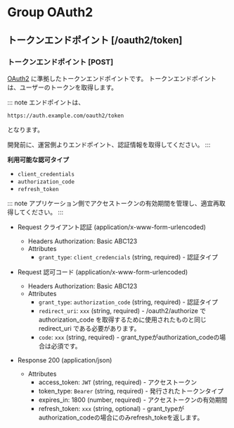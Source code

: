 # Group OAuth2

## トークンエンドポイント [/oauth2/token]

### トークンエンドポイント [POST]
[OAuth2](https://tools.ietf.org/html/rfc6749) に準拠したトークンエンドポイントです。
トークンエンドポイントは、ユーザーのトークンを取得します。

::: note
エンドポイントは、

`https://auth.example.com/oauth2/token`

となります。

開発前に、運営側よりエンドポイント、認証情報を取得してください。
:::

**利用可能な認可タイプ**

+ `client_credentials`
+ `authorization_code`
+ `refresh_token`

::: note
アプリケーション側でアクセストークンの有効期間を管理し、適宜再取得してください。
:::

+ Request クライアント認証 (application/x-www-form-urlencoded)
    +  Headers
        Authorization: Basic ABC123
    + Attributes
        + `grant_type`: `client_credencials` (string, required) - 認証タイプ

+ Request 認可コード (application/x-www-form-urlencoded)
    +  Headers
        Authorization: Basic ABC123
    + Attributes
        + `grant_type`: `authorization_code` (string, required) - 認証タイプ
        + `redirect_uri`: `xxx` (string, required) - /oauth2/authorize で authorization_code を取得するために使用されたものと同じ redirect_uri である必要があります。
        + `code`: `xxx` (string, required) - grant_typeがauthorization_codeの場合は必須です。

+ Response 200 (application/json)
    + Attributes
        + access_token: `JWT` (string, required) - アクセストークン
        + token_type: `Bearer` (string, required) - 発行されたトークンタイプ
        + expires_in: 1800 (number, required) - アクセストークンの有効期間
        + refresh_token: `xxx` (string, optional) - grant_typeがauthorization_codeの場合にのみrefresh_tokeを返します。

<!-- include(../response/400.md) -->
